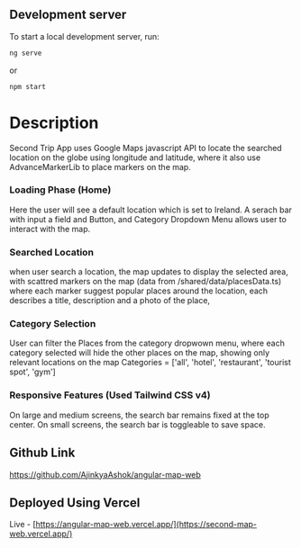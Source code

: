 ## Development server

To start a local development server, run:

```bash
ng serve
```
or 

```bash
npm start
```

# Description
Second Trip App uses Google Maps javascript API to locate the searched location on the globe using longitude and latitude, where it also use AdvanceMarkerLib to place markers on the map.

### Loading Phase (Home)
Here the user will see a default location which is set to Ireland.
A serach bar with input a field and Button, and Category Dropdown Menu allows user to interact with the map.

### Searched Location
when user search a location, the map updates to display the selected area, with scattred markers on the map (data from /shared/data/placesData.ts) where each marker suggest popular places around the location, each describes a title, description and a photo of the place,

### Category Selection
User can filter the Places from the category dropwown menu, where each category selected will hide the other places on the map, showing only relevant locations on the map
Categories = ['all', 'hotel', 'restaurant', 'tourist spot', 'gym']

### Responsive Features (Used Tailwind CSS v4)
On large and medium screens, the search bar remains fixed at the top center.
On small screens, the search bar is toggleable to save space.

## Github Link
https://github.com/AjinkyaAshok/angular-map-web

## Deployed Using Vercel
Live - [https://angular-map-web.vercel.app/](https://second-map-web.vercel.app/)

